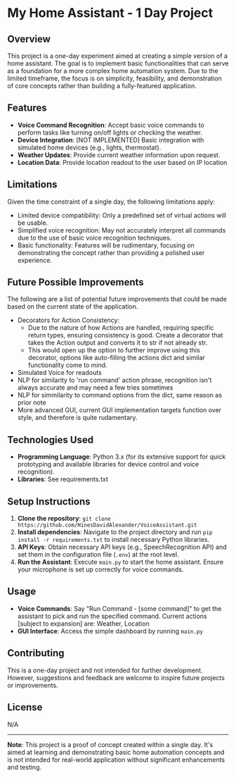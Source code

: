 # My Home Assistant - 1 Day Project

## Overview

This project is a one-day experiment aimed at creating a simple version of a home assistant. The goal is to implement basic functionalities that can serve as a foundation for a more complex home automation system. Due to the limited timeframe, the focus is on simplicity, feasibility, and demonstration of core concepts rather than building a fully-featured application.

## Features

- **Voice Command Recognition**: Accept basic voice commands to perform tasks like turning on/off lights or checking the weather.
- **Device Integration**: [NOT IMPLEMENTED] Basic integration with simulated home devices (e.g., lights, thermostat).
- **Weather Updates**: Provide current weather information upon request.
- **Location Data**: Provide location readout to the user based on IP location

## Limitations

Given the time constraint of a single day, the following limitations apply:

- Limited device compatibility: Only a predefined set of virtual actions will be usable.
- Simplified voice recognition: May not accurately interpret all commands due to the use of basic voice recognition techniques.
- Basic functionality: Features will be rudimentary, focusing on demonstrating the concept rather than providing a polished user experience.

## Future Possible Improvements

The following are a list of potential future improvements that could be made based on the current state of the application.

- Decorators for Action Consistency:
    - Due to the nature of how Actions are handled, requiring specific return types, ensuring consistency is good. Create a decorator that takes the Action output and converts it to str if not already str.
    - This would open up the option to further improve using this decorator, options like auto-filling the actions dict and similar functionality come to mind.
- Simulated Voice for readouts
- NLP for similarity to 'run command' action phrase, recognition isn't always accurate and may need a few tries sometimes
- NLP for simmilarity to command options from the dict, same reason as prior note
- More advanced GUI, current GUI implementation targets function over style, and therefore is quite rudamentary.

## Technologies Used

- **Programming Language**: Python 3.x (for its extensive support for quick prototyping and available libraries for device control and voice recognition).
- **Libraries**: See requirements.txt


## Setup Instructions

1. **Clone the repository**: `git clone https://github.com/HinesDavidAlexander/VoiceAssistant.git`
2. **Install dependencies**: Navigate to the project directory and run `pip install -r requirements.txt` to install necessary Python libraries.
3. **API Keys**: Obtain necessary API keys (e.g., SpeechRecognition API) and set them in the configuration file (`.env`) at the root level.
4. **Run the Assistant**: Execute `main.py` to start the home assistant. Ensure your microphone is set up correctly for voice commands.

## Usage

- **Voice Commands**: Say "Run Command - [some command]" to get the assistant to pick and run the specified command. Current actions [subject to expansion] are: Weather, Location
- **GUI Interface**: Access the simple dashboard by running `main.py`

## Contributing

This is a one-day project and not intended for further development. However, suggestions and feedback are welcome to inspire future projects or improvements.

## License

N/A

---

**Note**: This project is a proof of concept created within a single day. It's aimed at learning and demonstrating basic home automation concepts and is not intended for real-world application without significant enhancements and testing.